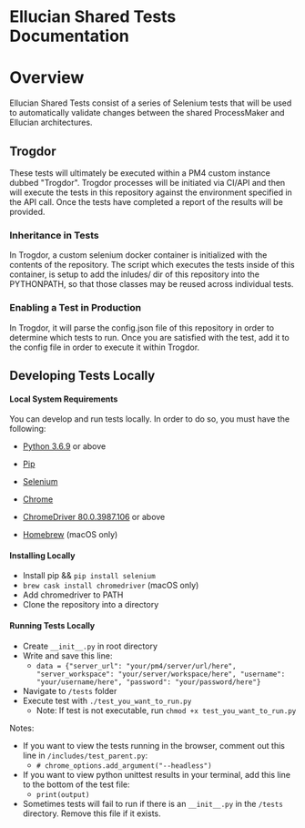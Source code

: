 # Ellucian Shared Tests Documentation

# Overview

Ellucian Shared Tests consist of a series of Selenium tests that will be used to automatically validate changes between the shared ProcessMaker and Ellucian architectures.

## Trogdor

These tests will ultimately be executed within a PM4 custom instance dubbed "Trogdor". Trogdor processes will be initiated via CI/API and then will execute the tests in this repository against the environment specified in the API call. Once the tests have completed a report of the results will be provided.

### Inheritance in Tests

In Trogdor, a custom selenium docker container is initialized with the contents of the repository. The script which executes the tests inside of this container, is setup to add the inludes/ dir of this repository into the PYTHONPATH, so that those classes may be reused across individual tests.

### Enabling a Test in Production

In Trogdor, it will parse the config.json file of this repository in order to determine which tests to run. Once you are satisfied with the test, add it to the config file in order to execute it within Trogdor.

## Developing Tests Locally

#### Local System Requirements

You can develop and run tests locally. In order to do so, you must have the following:

* [Python 3.6.9](https://www.python.org) or above
* [Pip](https://pip.pypa.io/en/stable/installing/)
* [Selenium](https://www.selenium.dev)
* [Chrome](https://www.google.com/chrome/)
* [ChromeDriver 80.0.3987.106](https://chromedriver.chromium.org/getting-started) or above

* [Homebrew](https://brew.sh) (macOS only)

#### Installing Locally

* Install pip && `pip install selenium`
* `brew cask install chromedriver` (macOS only)
* Add chromedriver to PATH
* Clone the repository into a directory

#### Running Tests Locally

* Create `__init__.py` in root directory
* Write and save this line:
  * `data = {"server_url": "your/pm4/server/url/here", "server_workspace": "your/server/workspace/here", "username": "your/username/here", "password": "your/password/here"}`
* Navigate to `/tests` folder
* Execute test with `./test_you_want_to_run.py`
  * Note: If test is not executable, run `chmod +x test_you_want_to_run.py`

Notes: 
  * If you want to view the tests running in the browser, comment out this line in `/includes/test_parent.py`:
    * `# chrome_options.add_argument("--headless")`
  * If you want to view python unittest results in your terminal, add this line to the bottom of the test file:
    * `print(output)`
  * Sometimes tests will fail to run if there is an `__init__.py` in the `/tests` directory. Remove this file if it exists.
